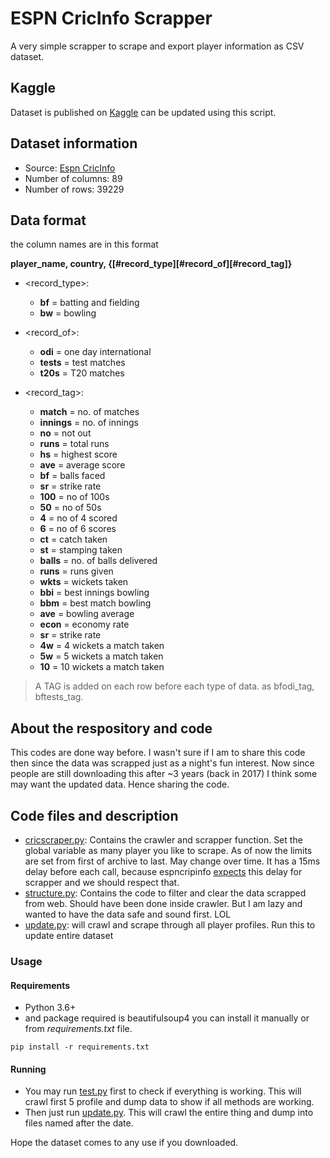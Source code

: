 # ESPN CricInfo Scrapper

A very simple scrapper to scrape and export player information as CSV dataset. 

## Kaggle 
Dataset is published on [Kaggle](https://www.kaggle.com/exilour/cricinfo-cricketer/) can be updated using this script.


## Dataset information
* Source: [Espn CricInfo](https://www.espncricinfo.com/)
* Number of columns: 89
* Number of rows: 39229

## Data format
the column names are in this format

**player_name, country, {[#record_type][#record_of][#record_tag]}**

* <record_type>: 
    * **bf** = batting and fielding
    * **bw** = bowling
* <record_of>: 
    * **odi** = one day international
    * **tests** = test matches
    * **t20s** = T20 matches

* <record_tag>:     
    * **match** = no. of matches
    * **innings** = no. of innings
    * **no** = not out
    * **runs** = total runs
    * **hs** = highest score
    * **ave** = average score
    * **bf** = balls faced
    * **sr** = strike rate
    * **100** = no of 100s
    * **50** = no of 50s 
    * **4** = no of 4 scored
    * **6** = no of 6 scores
    * **ct** = catch taken
    * **st** = stamping taken
    * **balls** = no. of balls delivered
    * **runs** = runs given
    * **wkts** = wickets taken
    * **bbi** = best innings bowling
    * **bbm** = best match bowling
    * **ave** = bowling average
    * **econ** = economy rate
    * **sr** = strike rate
    * **4w** = 4 wickets a match taken
    * **5w** = 5 wickets a match taken
    * **10** = 10 wickets a match taken

> A TAG is added on each row before each type of data. as bfodi_tag, bftests_tag.

## About the respository and code
This codes are done way before. I wasn't sure if I am to share this code then since the data was scrapped just as a night's fun interest. Now since people are still downloading this after ~3 years (back in 2017) I think some may want the updated data. Hence sharing the code.

## Code files and description

* [cricscraper.py](cricscraper.py): Contains the crawler and scrapper function. Set the global variable as many player you like to scrape. As of now the limits are set from first of archive to last. May change over time. It has a 15ms delay before each call, because espncripinfo [expects](https://www.espncricinfo.com/robots.txt) this delay for scrapper and we should respect that.
* [structure.py](structure.py): Contains the code to filter and clear the data scrapped from web. Should have been done inside crawler. But I am lazy and wanted to have the data safe and sound first. LOL
* [update.py](update.py): will crawl and scrape through all player profiles. Run this to update entire dataset

### Usage

#### Requirements
* Python 3.6+
* and package required is beautifulsoup4 you can install it manually or from *requirements.txt* file.

`pip install -r requirements.txt`

#### Running
* You may run [test.py](test.py) first to check if everything is working. This will crawl first 5 profile and dump data to show if all methods are working. 
* Then just run [update.py](update.py). This will crawl the entire thing and dump into files named after the date. 

Hope the dataset comes to any use if you downloaded.
